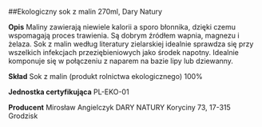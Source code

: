 ##Ekologiczny sok z malin 270ml, Dary Natury

**Opis** Maliny zawierają niewiele kalorii a sporo błonnika, dzięki czemu wspomagają proces trawienia. Są dobrym źródłem wapnia, magnezu i żelaza. Sok z malin według literatury zielarskiej idealnie sprawdza się przy wszelkich infekcjach przeziębieniowych jako środek napotny. Idealnie komponuje się w połączeniu z naparem na bazie lipy lub dziewanny.

**Skład** Sok z malin (produkt rolnictwa ekologicznego) 100%

**Jednostka certyfikująca** PL-EKO-01

**Producent** Mirosław Angielczyk DARY NATURY
Koryciny 73, 17-315 Grodzisk
